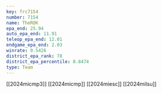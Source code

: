 ```yaml
---
key: frc7154
number: 7154
name: TheROK
epa_end: 25.94
auto_epa_end: 11.91
teleop_epa_end: 12.01
endgame_epa_end: 2.03
winrate: 0.5426
district_epa_rank: 78
district_epa_percentile: 0.8474
type: Team
---
```

[[2024micmp3]]
[[2024micmp]]
[[2024miesc]]
[[2024milsu]]
